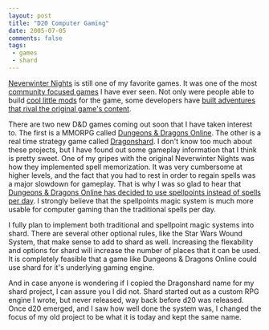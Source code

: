 ```yaml
---
layout: post
title: "D20 Computer Gaming"
date: 2005-07-05
comments: false
tags:
 - games
 - shard
---
```


[Neverwinter Nights](http://nwn.bioware.com) is still one of my favorite games. It was one of the most [community focused games](http://nwvault.ign.com/) I have ever seen. Not only were people able to build [cool little mods](http://nwvault.ign.com/View.php?view=Modules.DMFM) for the game, some developers have [built adventures that rival the original game's content](http://nwn.bioware.com/premium/).


There are two new D&D games coming out soon that I have taken interest to. The first is a MMORPG called [Dungeons & Dragons Online](http://www.ddo.com/index.php). The other is a real time strategy game called [Dragonshard](http://www.atari.com/dragonshard/home). I don't know too much about these projects, but I have found out some gameplay information that I think is pretty sweet. One of my gripes with the original Neverwinter Nights was how they implemented spell memorization. It was very cumbersome at higher levels, and the fact that you had to rest in order to regain spells was a major slowdown for gameplay. That is why I was so glad to hear that [Dungeons & Dragons Online has decided to use spellpoints instead of spells per day](http://www.ddo.com/index.php?page_id=84). I strongly believe that the spellpoints magic system is much more usable for computer gaming than the traditional spells per day.


I fully plan to implement both traditional and spellpoint magic systems into shard. There are several other optional rules, like the Star Wars Wound System, that make sense to add to shard as well. Increasing the flexability and options for shard will increase the number of places that it can be used. It is completely feasible that a game like Dungeons & Dragons Online could use shard for it's underlying gaming engine.


And in case anyone is wondering if I copied the Dragonshard name for my shard project, I can assure you I did not. Shard started out as a custom RPG engine I wrote, but never released, way back before d20 was released. Once d20 emerged, and I saw how well done the system was, I changed the focus of my old project to be what it is today and kept the same name.

